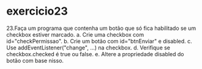 # exercicio23
23.Faça um programa que contenha um botão que só fica habilitado se um
checkbox estiver marcado.
a. Crie uma checkbox com id="checkPermissao".
b. Crie um botão com id="btnEnviar" e disabled.
c. Use addEventListener("change", ...) na checkbox.
d. Verifique se checkbox.checked é true ou false.
e. Altere a propriedade disabled do botão com base nisso.
